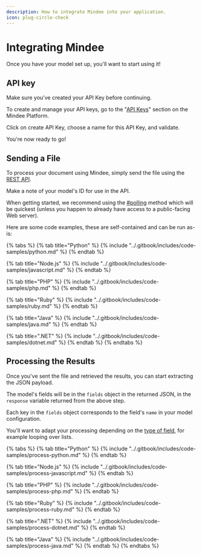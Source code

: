 ```yaml
---
description: How to integrate Mindee into your application.
icon: plug-circle-check
---
```


# Integrating Mindee

Once you have your model set up, you'll want to start using it!

## API key

Make sure you've created your API Key before continuing.

To create and manage your API keys, go to the "[API Keys](https://app.mindee.com/api-keys)" section on the Mindee Platform.

Click on create API Key, choose a name for this API Key, and validate.

You're now ready to go!

## Sending a File

To process your document using Mindee, simply send the file using the [REST API](../integrations/api-overview/).

Make a note of your model's ID for use in the API.

When getting started, we recommend using the [#polling](../integrations/api-overview/#polling "mention") method which will be quickest (unless you happen to already have access to a public-facing Web server).

Here are some code examples, these are self-contained and can be run as-is:

{% tabs %}
{% tab title="Python" %}
{% include "../.gitbook/includes/code-samples/python.md" %}
{% endtab %}

{% tab title="Node.js" %}
{% include "../.gitbook/includes/code-samples/javascript.md" %}
{% endtab %}

{% tab title="PHP" %}
{% include "../.gitbook/includes/code-samples/php.md" %}
{% endtab %}

{% tab title="Ruby" %}
{% include "../.gitbook/includes/code-samples/ruby.md" %}
{% endtab %}

{% tab title="Java" %}
{% include "../.gitbook/includes/code-samples/java.md" %}
{% endtab %}

{% tab title=".NET" %}
{% include "../.gitbook/includes/code-samples/dotnet.md" %}
{% endtab %}
{% endtabs %}

## Processing the Results

Once you've sent the file and retrieved the results, you can start extracting the JSON payload.

The model's fields will be in the `fields` object in the returned JSON, in the `response` variable returned from the above step.

Each key in the `fields` object corresponds to the field's `name` in your model configuration.

You'll want to adapt your processing depending on the [type of field](../models/data-schema.md#field-types), for example looping over lists.

{% tabs %}
{% tab title="Python" %}
{% include "../.gitbook/includes/code-samples/process-python.md" %}
{% endtab %}

{% tab title="Node.js" %}
{% include "../.gitbook/includes/code-samples/process-javascript.md" %}
{% endtab %}

{% tab title="PHP" %}
{% include "../.gitbook/includes/code-samples/process-php.md" %}
{% endtab %}

{% tab title="Ruby" %}
{% include "../.gitbook/includes/code-samples/process-ruby.md" %}
{% endtab %}

{% tab title=".NET" %}
{% include "../.gitbook/includes/code-samples/process-dotnet.md" %}
{% endtab %}

{% tab title="Java" %}
{% include "../.gitbook/includes/code-samples/process-java.md" %}
{% endtab %}
{% endtabs %}
